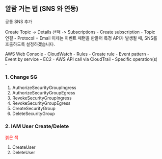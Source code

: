 ## 알람 거는 법 (SNS 와 연동)

공통 SNS 추가

Create Topic -> Details 선택 -> Subscriptions - Create subscription - Topic 연결 - Protocol = Email
이제는 이벤트 패턴을 만들어 특정 API가 발생될 때, SNS를 호출하도록 설정하겠습니다.

AWS Web Console - CloudWatch - Rules - Create rule - Event pattern - Event by service - EC2 - 
AWS API call via CloudTrail - Specific operation(s) -

### 1. Change SG

1. AuthorizeSecurityGroupIngress
2. AuthorizeSecurityGroupEgress
3. RevokeSecurityGroupIngress
4. RevokeSecurityGroupEgress
5. CreateSecurityGroup
6. DeleteSecurityGroup



### 2. IAM User Create/Delete

<span style="color:red">붉은 색</span>

1. CreateUser
2. DeleteUser

